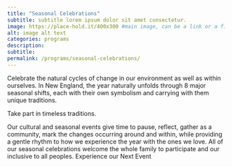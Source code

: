 ```yaml
---
title: "Seasonal Celebrations"
subtitle: subtitle lorem ipsum dolor sit amet consectetur.
image: https://place-hold.it/400x300 #main image, can be a link or a file in assets/img/portfolio
alt: image alt text
categories: programs
description:
subtitle:
permalink: /programs/seasonal-celebrations/
---
```



Celebrate the natural cycles of change in our environment as well as within ourselves. 
In New England, the year naturally unfolds through 8 major seasonal shifts, each with their own symbolism and carrying with them unique traditions.


Take part in timeless traditions.

Our cultural and seasonal events give time to pause, reflect, gather as a community, mark the changes occurring around and within, while providing a gentle rhythm to how we experience the year with the ones we love. All of our seasonal celebrations welcome the whole family to participate and our inclusive to all peoples.
Experience our Next Event

